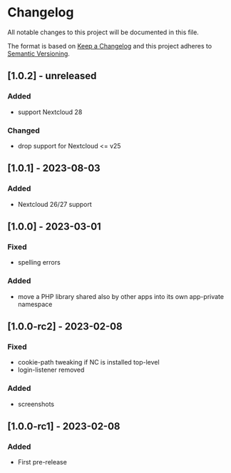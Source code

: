 # Changelog
All notable changes to this project will be documented in this file.

The format is based on [Keep a Changelog](http://keepachangelog.com/en/1.0.0/)
and this project adheres to [Semantic Versioning](http://semver.org/spec/v2.0.0.html).

## [1.0.2] - unreleased

### Added

- support Nextcloud 28

### Changed

- drop support for Nextcloud <= v25

## [1.0.1] - 2023-08-03

### Added

- Nextcloud 26/27 support

## [1.0.0] - 2023-03-01

### Fixed

- spelling errors

### Added

- move a PHP library shared also by other apps into its own
  app-private namespace

## [1.0.0-rc2] - 2023-02-08

### Fixed

- cookie-path tweaking if NC is installed top-level
- login-listener removed

### Added

- screenshots

## [1.0.0-rc1] - 2023-02-08

### Added

- First pre-release
